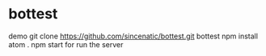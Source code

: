 # bottest
demo
git clone https://github.com/sincenatic/bottest.git bottest
npm install
atom .
npm start for run the server
